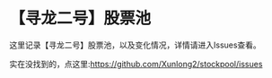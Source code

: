 # 【寻龙二号】股票池

这里记录【寻龙二号】股票池，以及变化情况，详情请进入Issues查看。

实在没找到的，点这里:https://github.com/Xunlong2/stockpool/issues
